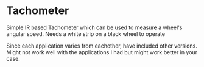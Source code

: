 # Tachometer
Simple IR based Tachometer which can be used to measure a wheel's angular speed. Needs a white strip on a black wheel to operate


Since each application varies from eachother, have included other versions. Might not work well with the applications I had but might work better in your case.
